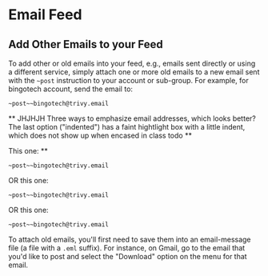 # Email Feed

## Add Other Emails to your Feed
<span id="gv-4feed-5feedpost"></span>

To add other or old emails into your feed, e.g., emails sent directly or
using a different service, simply attach one or more old emails to a new
email sent with the `~post` instruction to your account or sub-group.
For example, for bingotech account, send the email to:

`~post~~bingotech@trivy.email`

<span class="todo">
** JHJHJH Three ways to emphasize email addresses, which looks better?
The last option ("indented") has a faint hightlight box with a little
indent, which does not show up when encased in class todo **
 
This one: **
    
`~post~~bingotech@trivy.email`

OR this one:
    
```~post~~bingotech@trivy.email```
    
OR this one:

    ~post~~bingotech@trivy.email
</span>

To attach old emails, you'll first need to save them into an
email-message file (a file with a `.eml` suffix).
For instance, on Gmail, go to the email that you'd like to post and
select the "Download" option on the menu for that email.

